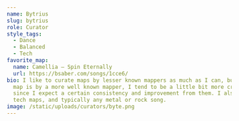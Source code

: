 ```yaml
---
name: Bytrius
slug: bytrius
role: Curator
style_tags:
  - Dance
  - Balanced
  - Tech
favorite_map:
  name: Camellia – Spin Eternally
  url: https://bsaber.com/songs/1cce6/
bio: I like to curate maps by lesser known mappers as much as I can, but if the
  map is by a more well known mapper, I tend to be a little bit more critical
  since I expect a certain consistency and improvement from them. I also love
  tech maps, and typically any metal or rock song.
image: /static/uploads/curators/byte.png
---
```


